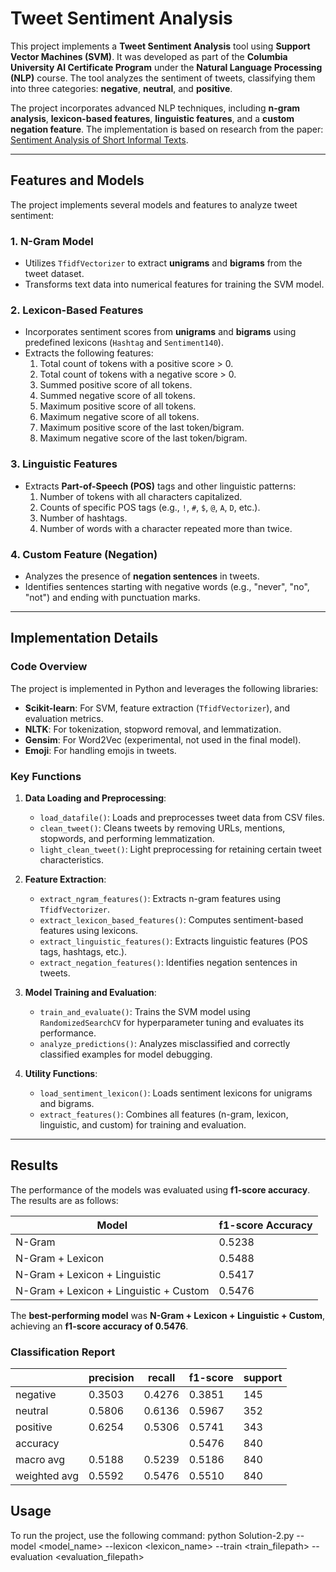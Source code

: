 # Tweet Sentiment Analysis

This project implements a **Tweet Sentiment Analysis** tool using **Support Vector Machines (SVM)**. It was developed as part of the **Columbia University AI Certificate Program** under the **Natural Language Processing (NLP)** course. The tool analyzes the sentiment of tweets, classifying them into three categories: **negative**, **neutral**, and **positive**.

The project incorporates advanced NLP techniques, including **n-gram analysis**, **lexicon-based features**, **linguistic features**, and a **custom negation feature**. The implementation is based on research from the paper: [Sentiment Analysis of Short Informal Texts](https://aclanthology.org/S13-2053.pdf).

---

## Features and Models

The project implements several models and features to analyze tweet sentiment:

### 1. **N-Gram Model**
- Utilizes `TfidfVectorizer` to extract **unigrams** and **bigrams** from the tweet dataset.
- Transforms text data into numerical features for training the SVM model.

### 2. **Lexicon-Based Features**
- Incorporates sentiment scores from **unigrams** and **bigrams** using predefined lexicons (`Hashtag` and `Sentiment140`).
- Extracts the following features:
  1. Total count of tokens with a positive score > 0.
  2. Total count of tokens with a negative score > 0.
  3. Summed positive score of all tokens.
  4. Summed negative score of all tokens.
  5. Maximum positive score of all tokens.
  6. Maximum negative score of all tokens.
  7. Maximum positive score of the last token/bigram.
  8. Maximum negative score of the last token/bigram.

### 3. **Linguistic Features**
- Extracts **Part-of-Speech (POS)** tags and other linguistic patterns:
  1. Number of tokens with all characters capitalized.
  2. Counts of specific POS tags (e.g., `!`, `#`, `$`, `@`, `A`, `D`, etc.).
  3. Number of hashtags.
  4. Number of words with a character repeated more than twice.

### 4. **Custom Feature (Negation)**
- Analyzes the presence of **negation sentences** in tweets.
- Identifies sentences starting with negative words (e.g., "never", "no", "not") and ending with punctuation marks.

---

## Implementation Details

### Code Overview
The project is implemented in Python and leverages the following libraries:
- **Scikit-learn**: For SVM, feature extraction (`TfidfVectorizer`), and evaluation metrics.
- **NLTK**: For tokenization, stopword removal, and lemmatization.
- **Gensim**: For Word2Vec (experimental, not used in the final model).
- **Emoji**: For handling emojis in tweets.

### Key Functions
1. **Data Loading and Preprocessing**:
   - `load_datafile()`: Loads and preprocesses tweet data from CSV files.
   - `clean_tweet()`: Cleans tweets by removing URLs, mentions, stopwords, and performing lemmatization.
   - `light_clean_tweet()`: Light preprocessing for retaining certain tweet characteristics.

2. **Feature Extraction**:
   - `extract_ngram_features()`: Extracts n-gram features using `TfidfVectorizer`.
   - `extract_lexicon_based_features()`: Computes sentiment-based features using lexicons.
   - `extract_linguistic_features()`: Extracts linguistic features (POS tags, hashtags, etc.).
   - `extract_negation_features()`: Identifies negation sentences in tweets.

3. **Model Training and Evaluation**:
   - `train_and_evaluate()`: Trains the SVM model using `RandomizedSearchCV` for hyperparameter tuning and evaluates its performance.
   - `analyze_predictions()`: Analyzes misclassified and correctly classified examples for model debugging.

4. **Utility Functions**:
   - `load_sentiment_lexicon()`: Loads sentiment lexicons for unigrams and bigrams.
   - `extract_features()`: Combines all features (n-gram, lexicon, linguistic, and custom) for training and evaluation.

---

## Results

The performance of the models was evaluated using **f1-score accuracy**. The results are as follows:

| Model                     | f1-score Accuracy |
|---------------------------|-------------------|
| N-Gram                    | 0.5238            |
| N-Gram + Lexicon          | 0.5488            |
| N-Gram + Lexicon + Linguistic | 0.5417        |
| N-Gram + Lexicon + Linguistic + Custom | 0.5476 |

The **best-performing model** was **N-Gram + Lexicon + Linguistic + Custom**, achieving an **f1-score accuracy of 0.5476**.

### Classification Report

|              | precision | recall | f1-score | support |
|--------------|-----------|--------|----------|---------|
| negative     | 0.3503    | 0.4276 | 0.3851   | 145     |
| neutral      | 0.5806    | 0.6136 | 0.5967   | 352     |
| positive     | 0.6254    | 0.5306 | 0.5741   | 343     |
| accuracy     |           |        | 0.5476   | 840     |
| macro avg    | 0.5188    | 0.5239 | 0.5186   | 840     |
| weighted avg | 0.5592    | 0.5476 | 0.5510   | 840     |

## Usage
To run the project, use the following command:
python Solution-2.py --model <model_name> --lexicon <lexicon_name> --train <train_filepath> --evaluation <evaluation_filepath>

